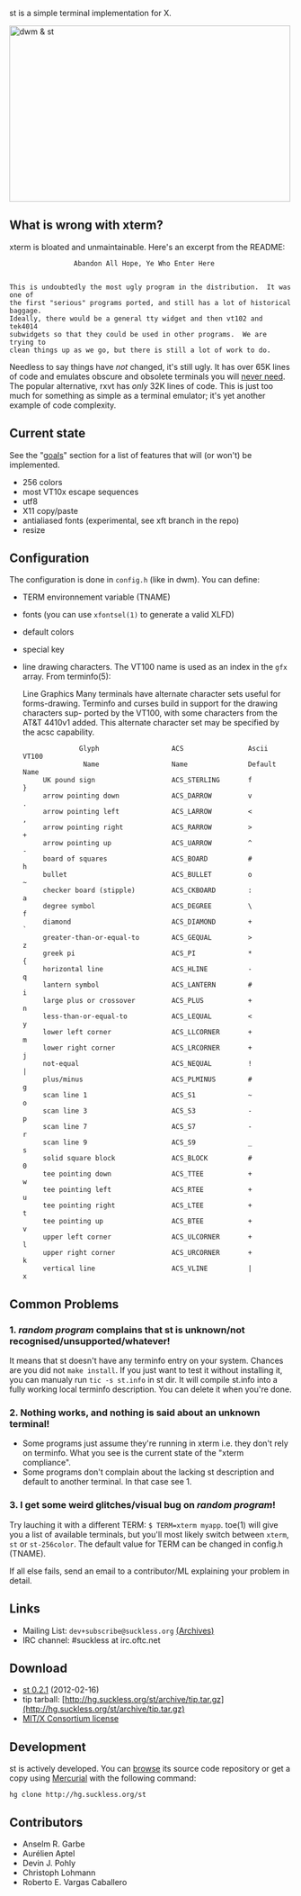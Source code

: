 st is a simple terminal implementation for X.

<a href="http://st.suckless.org/screenshots/20h-2012.png" title="dwm &amp; st"><img src="http://st.suckless.org/screenshots/20h-2012.png" width="500" height="313" alt="dwm &amp; st" /></a>

What is wrong with xterm?
-------------------------
xterm is bloated and unmaintainable. Here's an excerpt from the README:

					Abandon All Hope, Ye Who Enter Here
		
		
	This is undoubtedly the most ugly program in the distribution.	It was one of
	the first "serious" programs ported, and still has a lot of historical baggage.
	Ideally, there would be a general tty widget and then vt102 and tek4014 
	subwidgets so that they could be used in other programs.  We are trying to 
	clean things up as we go, but there is still a lot of work to do.

Needless to say things have *not* changed, it's still ugly.
It has over 65K lines of code and emulates obscure and obsolete terminals 
you will [never need](http://www.science.uva.nl/museum/tek4014.php). 
The popular alternative, rxvt has *only* 32K lines of code. This is just
too much for something as simple as a terminal emulator; it's yet another
example of code complexity.

Current state
-------------
See the "[goals](http://st.suckless.org/goals)" section for a list of features that will (or won't) be implemented.

* 256 colors
* most VT10x escape sequences
* utf8
* X11 copy/paste
* antialiased fonts (experimental, see xft branch in the repo)
* resize

Configuration
-------------

The configuration is done in `config.h` (like in dwm). You can define:

* TERM environnement variable (TNAME)
* fonts (you can use `xfontsel(1)` to generate a valid XLFD)
* default colors
* special key
* line drawing characters. The VT100 name is used as an index in the `gfx` array. From terminfo(5):


	Line Graphics
	       Many  terminals have alternate character sets useful for forms-drawing.
	       Terminfo and curses build in support for the  drawing  characters  sup-
	       ported  by  the VT100, with some characters from the AT&T 4410v1 added.
	       This alternate character set may be specified by the acsc capability.
	
	
	                Glyph                  ACS                Ascii          VT100
	                 Name                  Name               Default        Name
	       UK pound sign                   ACS_STERLING       f              }
	       arrow pointing down             ACS_DARROW         v              .
	       arrow pointing left             ACS_LARROW         <              ,
	       arrow pointing right            ACS_RARROW         >              +
	       arrow pointing up               ACS_UARROW         ^              -
	       board of squares                ACS_BOARD          #              h
	       bullet                          ACS_BULLET         o              ~
	       checker board (stipple)         ACS_CKBOARD        :              a
	       degree symbol                   ACS_DEGREE         \              f
	       diamond                         ACS_DIAMOND        +              `
	       greater-than-or-equal-to        ACS_GEQUAL         >              z
	       greek pi                        ACS_PI             *              {
	       horizontal line                 ACS_HLINE          -              q
	       lantern symbol                  ACS_LANTERN        #              i
	       large plus or crossover         ACS_PLUS           +              n
	       less-than-or-equal-to           ACS_LEQUAL         <              y
	       lower left corner               ACS_LLCORNER       +              m
	       lower right corner              ACS_LRCORNER       +              j
	       not-equal                       ACS_NEQUAL         !              |
	       plus/minus                      ACS_PLMINUS        #              g
	       scan line 1                     ACS_S1             ~              o
	       scan line 3                     ACS_S3             -              p
	       scan line 7                     ACS_S7             -              r
	       scan line 9                     ACS_S9             _              s
	       solid square block              ACS_BLOCK          #              0
	       tee pointing down               ACS_TTEE           +              w
	       tee pointing left               ACS_RTEE           +              u
	       tee pointing right              ACS_LTEE           +              t
	       tee pointing up                 ACS_BTEE           +              v
	       upper left corner               ACS_ULCORNER       +              l
	       upper right corner              ACS_URCORNER       +              k
	       vertical line                   ACS_VLINE          |              x


Common Problems
---------------

### 1. *random program* complains that st is unknown/not recognised/unsupported/whatever!
It means that st doesn't have any terminfo entry on your
system. Chances are you did not `make install`.  If you just want to
test it without installing it, you can manualy run `tic -s st.info` in st
dir. It will compile st.info into a fully working local terminfo
description. You can delete it when you're done.

### 2. Nothing works, and nothing is said about an unknown terminal!
* Some programs just assume they're running in xterm i.e. they don't rely on terminfo. What you see is the current state of the "xterm compliance".
* Some programs don't complain about the lacking st description and default to another terminal. In that case see 1.

### 3. I get some weird glitches/visual bug on *random program*!
Try lauching it with a different TERM: `$ TERM=xterm myapp`.  toe(1)
will give you a list of available terminals, but you'll most likely
switch between `xterm`, `st` or `st-256color`. The default value for TERM can be
changed in config.h (TNAME). 

If all else fails, send an email to a contributor/ML explaining your
problem in detail.

Links
-----
* Mailing List: `dev+subscribe@suckless.org` [(Archives)](http://lists.suckless.org/dev)
* IRC channel: #suckless at irc.oftc.net

Download
--------
* [st 0.2.1](http://hg.suckless.org/st/archive/0.2.1.tar.gz) (2012-02-16)
* tip tarball: [http://hg.suckless.org/st/archive/tip.tar.gz](http://hg.suckless.org/st/archive/tip.tar.gz)
* [MIT/X Consortium license](http://hg.suckless.org/st/raw-file/tip/LICENSE)

Development
-----------
st is actively developed. You can [browse](http://hg.suckless.org/st) its source code repository or get a copy using [Mercurial](http://www.selenic.com/mercurial/) with the following command:

	hg clone http://hg.suckless.org/st

Contributors
------------
* Anselm R. Garbe
* Aurélien Aptel
* Devin J. Pohly
* Christoph Lohmann
* Roberto E. Vargas Caballero

